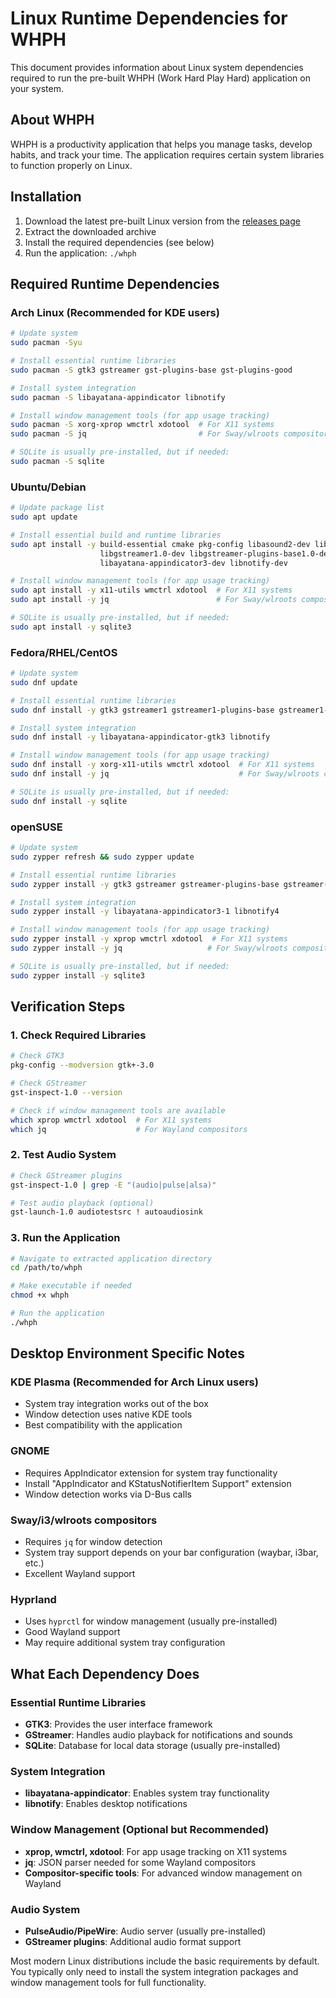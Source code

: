 # Linux Runtime Dependencies for WHPH

This document provides information about Linux system dependencies required to run the pre-built WHPH (Work Hard Play Hard) application on your system.

## About WHPH

WHPH is a productivity application that helps you manage tasks, develop habits, and track your time. The application requires certain system libraries to function properly on Linux.

## Installation

1. Download the latest pre-built Linux version from the [releases page](https://github.com/ahmet-cetinkaya/whph/releases)
2. Extract the downloaded archive
3. Install the required dependencies (see below)
4. Run the application: `./whph`

## Required Runtime Dependencies

### Arch Linux (Recommended for KDE users)

```bash
# Update system
sudo pacman -Syu

# Install essential runtime libraries
sudo pacman -S gtk3 gstreamer gst-plugins-base gst-plugins-good

# Install system integration
sudo pacman -S libayatana-appindicator libnotify

# Install window management tools (for app usage tracking)
sudo pacman -S xorg-xprop wmctrl xdotool  # For X11 systems
sudo pacman -S jq                         # For Sway/wlroots compositors

# SQLite is usually pre-installed, but if needed:
sudo pacman -S sqlite
```

### Ubuntu/Debian

```bash
# Update package list
sudo apt update

# Install essential build and runtime libraries
sudo apt install -y build-essential cmake pkg-config libasound2-dev libgtk-3-dev \
                    libgstreamer1.0-dev libgstreamer-plugins-base1.0-dev \
                    libayatana-appindicator3-dev libnotify-dev

# Install window management tools (for app usage tracking)
sudo apt install -y x11-utils wmctrl xdotool  # For X11 systems
sudo apt install -y jq                        # For Sway/wlroots compositors

# SQLite is usually pre-installed, but if needed:
sudo apt install -y sqlite3
```

### Fedora/RHEL/CentOS

```bash
# Update system
sudo dnf update

# Install essential runtime libraries
sudo dnf install -y gtk3 gstreamer1 gstreamer1-plugins-base gstreamer1-plugins-good

# Install system integration
sudo dnf install -y libayatana-appindicator-gtk3 libnotify

# Install window management tools (for app usage tracking)
sudo dnf install -y xorg-x11-utils wmctrl xdotool  # For X11 systems
sudo dnf install -y jq                             # For Sway/wlroots compositors

# SQLite is usually pre-installed, but if needed:
sudo dnf install -y sqlite
```

### openSUSE

```bash
# Update system
sudo zypper refresh && sudo zypper update

# Install essential runtime libraries
sudo zypper install -y gtk3 gstreamer gstreamer-plugins-base gstreamer-plugins-good

# Install system integration
sudo zypper install -y libayatana-appindicator3-1 libnotify4

# Install window management tools (for app usage tracking)
sudo zypper install -y xprop wmctrl xdotool  # For X11 systems
sudo zypper install -y jq                   # For Sway/wlroots compositors

# SQLite is usually pre-installed, but if needed:
sudo zypper install -y sqlite3
```

## Verification Steps

### 1. Check Required Libraries

```bash
# Check GTK3
pkg-config --modversion gtk+-3.0

# Check GStreamer
gst-inspect-1.0 --version

# Check if window management tools are available
which xprop wmctrl xdotool  # For X11 systems
which jq                    # For Wayland compositors
```

### 2. Test Audio System

```bash
# Check GStreamer plugins
gst-inspect-1.0 | grep -E "(audio|pulse|alsa)"

# Test audio playback (optional)
gst-launch-1.0 audiotestsrc ! autoaudiosink
```

### 3. Run the Application

```bash
# Navigate to extracted application directory
cd /path/to/whph

# Make executable if needed
chmod +x whph

# Run the application
./whph
```

## Desktop Environment Specific Notes

### KDE Plasma (Recommended for Arch Linux users)
- System tray integration works out of the box
- Window detection uses native KDE tools
- Best compatibility with the application

### GNOME
- Requires AppIndicator extension for system tray functionality
- Install "AppIndicator and KStatusNotifierItem Support" extension
- Window detection works via D-Bus calls

### Sway/i3/wlroots compositors
- Requires `jq` for window detection
- System tray support depends on your bar configuration (waybar, i3bar, etc.)
- Excellent Wayland support

### Hyprland
- Uses `hyprctl` for window management (usually pre-installed)
- Good Wayland support
- May require additional system tray configuration

## What Each Dependency Does

### Essential Runtime Libraries
- **GTK3**: Provides the user interface framework
- **GStreamer**: Handles audio playback for notifications and sounds
- **SQLite**: Database for local data storage (usually pre-installed)

### System Integration
- **libayatana-appindicator**: Enables system tray functionality
- **libnotify**: Enables desktop notifications

### Window Management (Optional but Recommended)
- **xprop, wmctrl, xdotool**: For app usage tracking on X11 systems
- **jq**: JSON parser needed for some Wayland compositors
- **Compositor-specific tools**: For advanced window management on Wayland

### Audio System
- **PulseAudio/PipeWire**: Audio server (usually pre-installed)
- **GStreamer plugins**: Additional audio format support

Most modern Linux distributions include the basic requirements by default. You typically only need to install the system integration packages and window management tools for full functionality.